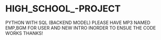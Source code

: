 # HIGH_SCHOOL_-PROJECT
PYTHON WITH SQL (BACKEND MODEL)
PLEASE HAVE MP3 NAMED EMP,BGM FOR USER AND NEW INTRO INORDER TO ENSUE THE CODE WORKS
THANKS!
